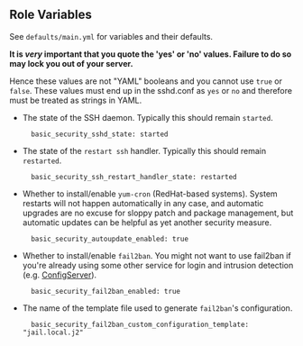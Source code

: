 ## Role Variables

See `defaults/main.yml` for variables and their defaults.

**It is _very_ important that you quote the 'yes' or 'no' values. Failure to do so may lock you out of your server.**

Hence these values are not "YAML" booleans and you cannot use `true` or `false`.
These values must end up in the sshd.conf as `yes` or `no` and therefore must be treated as strings in YAML.

- The state of the SSH daemon. Typically this should remain `started`.
  ```
    basic_security_sshd_state: started
  ```

- The state of the `restart ssh` handler. Typically this should remain `restarted`.
  ```
    basic_security_ssh_restart_handler_state: restarted
  ```

- Whether to install/enable `yum-cron` (RedHat-based systems).
  System restarts will not happen automatically in any case, and automatic upgrades are no excuse for sloppy patch and package management, but automatic updates can be helpful as yet another security measure.
  ```
    basic_security_autoupdate_enabled: true
  ```

- Whether to install/enable `fail2ban`. You might not want to use fail2ban if you're already using some other service for login and intrusion detection (e.g. [ConfigServer](http://configserver.com/cp/csf.html)).
  ```
    basic_security_fail2ban_enabled: true
  ```

- The name of the template file used to generate `fail2ban`'s configuration.
  ```
    basic_security_fail2ban_custom_configuration_template: "jail.local.j2"
  ```
